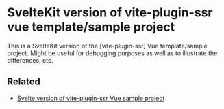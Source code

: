 # SvelteKit version of vite-plugin-ssr vue template/sample project

This is a SvelteKit version of the [vite-plugin-ssr] Vue template/sample project. Might be useful for debugging purposes as well as to illustrate the differences, etc.

## Related

  - [Svelte version of vite-plugin-ssr Vue sample project](https://github.com/aral/vite-plugin-ssr-svelte)
